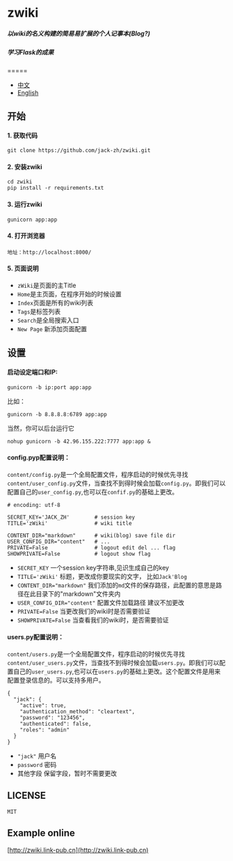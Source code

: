 # zwiki

##### 以wiki的名义构建的简易易扩展的个人记事本(Blog?)
##### 学习Flask的成果
=====

+ [中文](https://github.com/jack-zh/zwiki/blob/master/README_zh.md)
+ [English](https://github.com/jack-zh/zwiki/blob/master/README.md)

## 开始

#### 1. 获取代码

    git clone https://github.com/jack-zh/zwiki.git

#### 2. 安装zwiki

    cd zwiki
    pip install -r requirements.txt

#### 3. 运行zwiki

    gunicorn app:app

#### 4. 打开浏览器
    地址：http://localhost:8000/

#### 5. 页面说明
 + `zWiki`是页面的主Title
 + `Home`是主页面，在程序开始的时候设置
 + `Index`页面是所有的wiki列表
 + `Tags`是标签列表
 + `Search`是全局搜索入口
 + `New Page` 新添加页面配置
 
## 设置

#### 启动设定端口和IP:
	
	gunicorn -b ip:port app:app

比如：

	gunicorn -b 8.8.8.8:6789 app:app

当然，你可以后台运行它

	nohup gunicorn -b 42.96.155.222:7777 app:app &


#### config.pyp配置说明：

`content/config.py`是一个全局配置文件，程序启动的时候优先寻找`content/user_config.py`文件，当查找不到得时候会加载`config.py`。即我们可以配置自己的`user_config.py`,也可以在`confif.py`的基础上更改。

    # encoding: utf-8

    SECRET_KEY='JACK_ZH'        # session key
    TITLE='zWiki'               # wiki title

    CONTENT_DIR="markdown"      # wiki(blog) save file dir
    USER_CONFIG_DIR="content"   # ...
    PRIVATE=False               # logout edit del ... flag
    SHOWPRIVATE=False           # logout show flag

+ `SECRET_KEY` 一个session key字符串,见识生成自己的key
+ `TITLE='zWiki'` 标题，更改成你要现实的文字， 比如`Jack'Blog`
+ `CONTENT_DIR="markdown"` 我们添加的`md`文件的保存路径，此配置的意思是路径在此目录下的"markdown"文件夹内
+ `USER_CONFIG_DIR="content"` 配置文件加载路径 建议不加更改
+ `PRIVATE=False` 当更改我们的wiki时是否需要验证
+ `SHOWPRIVATE=False` 当查看我们的wiki时，是否需要验证

#### users.py配置说明：

`content/users.py`是一个全局配置文件，程序启动的时候优先寻找`content/user_users.py`文件，当查找不到得时候会加载`users.py`。即我们可以配置自己的`user_users.py`,也可以在`users.py`的基础上更改。这个配置文件是用来配置登录信息的。可以支持多用户。

	{
	  "jack": {
	    "active": true,
	    "authentication_method": "cleartext",
	    "password": "123456",
	    "authenticated": false,
	    "roles": "admin"
	  }
	}

+ `"jack"` 用户名 
+ `password` 密码
+ 其他字段 保留字段，暂时不需要更改

## LICENSE

    MIT

## Example online

[http://zwiki.link-pub.cn](http://zwiki.link-pub.cn)
